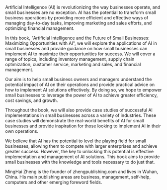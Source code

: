 

Artificial Intelligence (AI) is revolutionizing the way businesses operate, and small businesses are no exception. AI has the potential to transform small business operations by providing more efficient and effective ways of managing day-to-day tasks, improving marketing and sales efforts, and optimizing financial management.

In this book, "Artificial Intelligence and the Future of Small Businesses: Maximizing Opportunities with AI", we will explore the applications of AI in small businesses and provide guidance on how small businesses can implement AI to maximize their opportunities for success. We will cover a range of topics, including inventory management, supply chain optimization, customer service, marketing and sales, and financial management.

Our aim is to help small business owners and managers understand the potential impact of AI on their operations and provide practical advice on how to implement AI solutions effectively. By doing so, we hope to empower small businesses to leverage the power of AI to achieve greater efficiency, cost savings, and growth.

Throughout the book, we will also provide case studies of successful AI implementations in small businesses across a variety of industries. These case studies will demonstrate the real-world benefits of AI for small businesses and provide inspiration for those looking to implement AI in their own operations.

We believe that AI has the potential to level the playing field for small businesses, allowing them to compete with larger enterprises and achieve greater success. However, the key to unlocking this potential is effective implementation and management of AI solutions. This book aims to provide small businesses with the knowledge and tools necessary to do just that.

MingHai Zheng is the founder of zhengpublishing.com and lives in Wuhan, China. His main publishing areas are business, management, self-help, computers and other emerging foreword fields.
